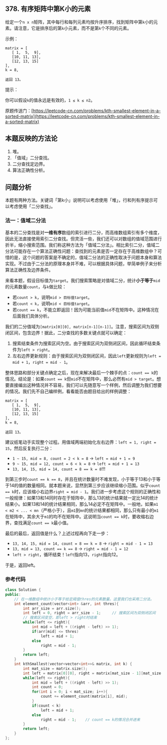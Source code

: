 ## 378. 有序矩阵中第K小的元素

给定一个`n x n`矩阵，其中每行和每列元素均按升序排序，找到矩阵中第`k`小的元素。请注意，它是排序后的第`k`小元素，而不是第`k`个不同的元素。

示例：

``` text
matrix = [
   [ 1,  5,  9],
   [10, 11, 13],
   [12, 13, 15]
],
k = 8,

返回 13。
```

提示：

你可以假设`k`的值永远是有效的，`1 ≤ k ≤ n2`。

原题传送门：[https://leetcode-cn.com/problems/kth-smallest-element-in-a-sorted-matrix](https://leetcode-cn.com/problems/kth-smallest-element-in-a-sorted-matrix)

## 本题反映的方法论

1. 堆。
2. 「值域」二分查找。
3. 二分查找定边界。
4. 算法正确性分析。

## 问题分析

本题有两种方法。关键词「第k小」说明可以考虑使用「堆」，行和列有序提示可以考虑使用「二分查找」。

### 法一：值域二分法

基本的二分查找是对**一维有序**数组的索引进行二分，而高维数组索引有多个维度，因此无法直接使用索引二分查找。但灵活一些，我们还可以对数组的值域范围进行折半，缩小搜索范围。我们称这种方法为「值域二分法」。相比索引二分，值域二分法可能存在一个算法正确性问题：查找到的元素是否一定存在于高维数组中？可惜的是，这个问题的答案是不确定的，值域二分法的正确性取决于问题本身和算法实现。不过由于二分法的原理本身并不难，可以根据具体问题，举简单例子来分析算法正确性及边界条件。

来看本题，假设目标值为`target`。我们搜索策略是对值域二分，统计**小于等于**`mid`的元素数量`count`，与`k`做比较：

+ 若`count > k`，说明`mid > 目标值target`。
+ 若`count < k`，说明`mid < 目标值target`。
+ 若`count == k`，不能立即返回！因为可能当前值`mid`不在矩阵中。这种情况在后面我们具体分析。

我们的二分值域为`[matrix[0][0], matrix[n-1][n-1]]`。注意，搜索区间为双侧闭区间，包含边界！据此，二分查找的多数关键点就可以确定：

1. 搜索结束条件为搜索区间为空。由于搜索区间为双侧闭区间，因此循环结束条件为`left > right`。
2. 左右边界更新规则：由于搜索区间为双侧闭区间，因此`left`更新规则为`left = mid + 1`，`right = mid - 1`。

整体思路和部分关键点确定之后，现在来解决最后一个棘手的点：`count == k`的情况。结论是：如果`count == k`但`mid`不在矩阵中，那么必然有`mid > target`。想要直接编出这种情况并不容易，我们可以先随意写一个样例，然后调整为我们想要的情况。我们先不自己编样例，看看能否由题目给出的样例调整：

``` text
matrix = [
   [ 1,  5,  9],
   [10, 11, 13],
   [12, 13, 15]
],
k = 8,

返回 13。
```

建议纸笔动手实现整个过程。用值域两端初始化左右边界：`left = 1, right = 15`，然后反复执行二分：

+ `1 ~ 15, mid = 8, count = 2 < k = 8` → `left = mid + 1 = 9`
+ `9 ~ 15, mid = 12, count = 6 < k = 8` → `left = mid + 1 = 13`
+ `13, 14, 15, mid = 14, count = 8 == k = 8`!!!

到第三步时`count == k == 8`，并且在统计数量时不难发现，小于等于13和小于等于14的值的数量相同。就本题来说，显然到第三步应该继续缩小范围。似乎`count == k`时，应该缩小右边界`right = mid - 1`。我们进一步考虑这个规则的正确性和一般规律：如果13和14同时存在于矩阵中，那么13的统计结果就一定比14的统计结果小。如果13和14的统计结果相同，那么14必定不在矩阵中。一般地，如果`m1 < m2 < ... < mn`（严格小于），且`m1`到`mn`的统计结果都相同，那么只有最小的`m1`在矩阵中，其余大于`m1`的均不在矩阵中。这说明当`count == k`时，要收缩右边界，查找满足`count == k`最小值。

最后的最后，返回值是什么？上述过程再向下走一步：

+ `13, 14, 15, mid = 14, count = 8 == k = 8` → `right = mid - 1 = 13`
+ `13, mid = 13, count == k == 8` → `right = mid - 1 = 12`
+ `left > right`，循环结束！`left`指向13，`right`指向12。

于是，返回left。

### 参考代码

``` c++
class Solution {
public:
	// 在一维数组中统计小于等于给定阈值thres的元素数量。这里我们也采用二分法。
    int element_count(vector<int> &arr, int thres){
        int arr_size = arr.size();
        int left = 0, right = arr_size - 1;		// 搜索区间为双侧闭区间
		// 搜索区间变空，即left > right时结束
        while(left <= right){
            int mid = left + ((right - left) >> 1);
            if(arr[mid] <= thres)
                left = mid + 1;
            else
                right = mid - 1;
        }
        return left;
    }
    int kthSmallest(vector<vector<int>>& matrix, int k) {
        int mat_size = matrix.size();
        int left = matrix[0][0], right = matrix[mat_size - 1][mat_size - 1];
        while(left <= right){
            int mid = left + ((right - left) >> 1);
            int count = 0;
            for(int i = 0; i < mat_size; i++){
                count += element_count(matrix[i], mid);
            }
            if(count < k)
                left = mid + 1;
            else
                right = mid - 1;	// count == k的情况合并进来
        }
        return left;
    }
};
```
